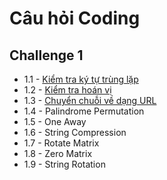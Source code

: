 # Câu hỏi Coding

## Challenge 1

- 1.1 - [Kiểm tra ký tự trùng lặp](./coding/chapter1/isUnique.js)
- 1.2 - [Kiểm tra hoán vị](./coding/chapter1/checkPermute.js)
- 1.3 - [Chuyển chuỗi về dạng URL](./coding/chapter1/urlify.js)
- 1.4 - Palindrome Permutation
- 1.5 - One Away
- 1.6 - String Compression
- 1.7 - Rotate Matrix
- 1.8 - Zero Matrix
- 1.9 - String Rotation